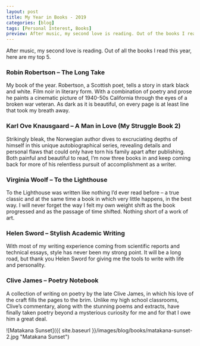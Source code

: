 ```yaml
---
layout: post
title: My Year in Books - 2019
categories: [blog]
tags: [Personal Interest, Books]
preview: After music, my second love is reading. Out of the books I read this year, here are my top 5.
---
```


After music, my second love is reading. Out of all the books I read this year, here are my top 5.

### Robin Robertson – The Long Take
My book of the year. Robertson, a Scottish poet, tells a story in stark black and white. Film noir in literary form. With a combination of poetry and prose he paints a cinematic picture of 1940-50s California through the eyes of a broken war veteran. As dark as it is beautiful, on every page is at least line that took my breath away.

### Karl Ove Knausgaard – A Man in Love (My Struggle Book 2)
Strikingly bleak, the Norwegian author dives to excruciating depths of himself in this unique autobiographical series, revealing details and personal flaws that could only have torn his family apart after publishing. Both painful and beautiful to read, I’m now three books in and keep coming back for more of his relentless pursuit of accomplishment as a writer.

### Virginia Woolf – To the Lighthouse
To the Lighthouse was written like nothing I’d ever read before – a true classic and at the same time a book in which very little happens, in the best way. I will never forget the way I felt my own weight shift as the book progressed and as the passage of time shifted. Nothing short of a work of art.

### Helen Sword – Stylish Academic Writing
With most of my writing experience coming from scientific reports and technical essays, style has never been my strong point. It will be a long road, but thank you Helen Sword for giving me the tools to write with life and personality.

### Clive James – Poetry Notebook
A collection of writing on poetry by the late Clive James, in which his love of the craft fills the pages to the brim. Unlike my high school classrooms, Clive’s commentary, along with the stunning poems and extracts, have finally taken poetry beyond a mysterious curiosity for me and for that I owe him a great deal.

![Matakana Sunset]({{ site.baseurl }}/images/blog/books/matakana-sunset-2.jpg "Matakana Sunset")